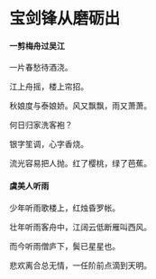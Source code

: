 # 宝剑锋从磨砺出

#### 一剪梅舟过吴江

一片春愁待酒浇。

江上舟摇，楼上帘招。

秋娘度与泰娘娇。风又飘飘，雨又萧萧。

何日归家洗客袍？

银字笙调，心字香烧。

流光容易把人抛。红了樱桃，绿了芭蕉。


#### 虞美人听雨

少年听雨歌楼上，红烛昏罗帐。

壮年听雨客舟中，江阔云低断雁叫西风。

而今听雨僧庐下，鬓已星星也。

悲欢离合总无情，一任阶前点滴到天明。

